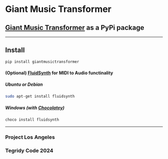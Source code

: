 # Giant Music Transformer
## [Giant Music Transformer](https://github.com/asigalov61/Giant-Music-Transformer) as a PyPi package

***

## Install

```sh
pip install giantmusictransformer
```

#### (Optional) [FluidSynth](https://github.com/FluidSynth/fluidsynth/wiki/Download) for MIDI to Audio functinality

##### Ubuntu or Debian

```sh
sudo apt-get install fluidsynth
```

##### Windows (with [Chocolatey](https://github.com/chocolatey/choco))

```sh
choco install fluidsynth
```

***

### Project Los Angeles
### Tegridy Code 2024
